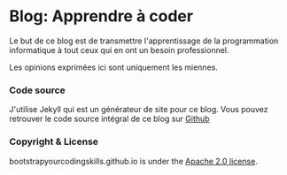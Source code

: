 # Blog: Apprendre à coder

Le but de ce blog est de transmettre l'apprentissage de la programmation informatique à tout ceux qui en ont un besoin professionnel.

Les opinions exprimées ici sont uniquement les miennes.

### Code source

J'utilise Jekyll qui est un générateur de site pour ce blog.
Vous pouvez retrouver le code source intégral de ce blog sur [Github](https://github.com/BootstrapYourCodingSkills/bootstrapyourcodingskills.github.io)

### Copyright & License

bootstrapyourcodingskills.github.io is under the [Apache 2.0 license](http://www.apache.org/licenses/LICENSE-2.0).
